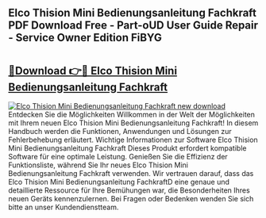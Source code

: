 ## Elco Thision Mini Bedienungsanleitung Fachkraft PDF Download Free - Part-oUD User Guide Repair - Service Owner Edition FiBYG

# <h2><a href="http://df3pyo3.blite.top/?on=Elco+Thision+Mini+Bedienungsanleitung+Fachkraft">🔗Download 👉🔴 Elco Thision Mini Bedienungsanleitung Fachkraft</a></h2>

[![Elco Thision Mini Bedienungsanleitung Fachkraft new download](https://i.imgur.com/lujVjoI.png)](http://df3pyo3.blite.top/?on=Elco+Thision+Mini+Bedienungsanleitung+Fachkraft)
Entdecken Sie die Möglichkeiten Willkommen in der Welt der Möglichkeiten mit Ihrem neuen Elco Thision Mini Bedienungsanleitung Fachkraft! In diesem Handbuch werden die Funktionen, Anwendungen und Lösungen zur Fehlerbehebung erläutert. Wichtige Informationen zur Software Elco Thision Mini Bedienungsanleitung Fachkraft Dieses Produkt erfordert kompatible Software für eine optimale Leistung. Genießen Sie die Effizienz der Funktionsliste, während Sie Ihr neues Elco Thision Mini Bedienungsanleitung Fachkraft verwenden. Wir vertrauen darauf, dass das Elco Thision Mini Bedienungsanleitung FachkraftD eine genaue und detaillierte Ressource für Ihre Bemühungen war, die Besonderheiten Ihres neuen Geräts kennenzulernen. Bei Fragen oder Bedenken wenden Sie sich bitte an unser Kundendienstteam.
